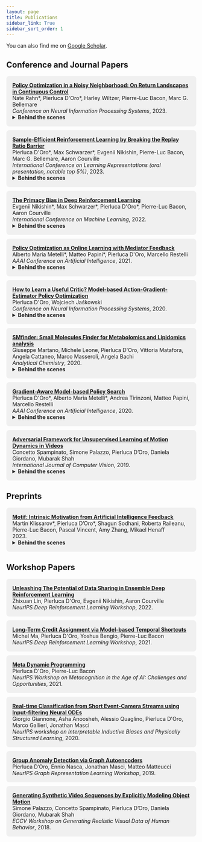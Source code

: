 ```yaml
---
layout: page
title: Publications
sidebar_link: True
sidebar_sort_order: 1
---
```


You can also find me on [Google Scholar](https://scholar.google.it/citations?user=AuVp7pkAAAAJ&hl=en).

<style>
    .rounded-box {
        background-color: #f0f0f0;
        padding: 16px;
        margin-bottom: 10px;
        border-radius: 8px;
    }

  summary {
    cursor: pointer;
  }


    br {
   display: block;
   margin: 4px 0;
    }

</style>

## Conference and Journal Papers

<div class="rounded-box">
  <strong><a href="https://arxiv.org/abs/2309.14597" target="_blank">Policy Optimization in a Noisy Neighborhood: On Return Landscapes in Continuous Control</a></strong><br>
  Nate Rahn*, Pierluca D'Oro*, Harley Wiltzer, Pierre-Luc Bacon, Marc G. Bellemare <br>
  <em>Conference on Neural Information Processing Systems</em>, 2023. <br>
  <details>
    <summary> <b> Behind the scenes </b> </summary>
    <p> <i> Motivated by new discoveries about the empirical science of deep reinforcement learning, we started discussing techniques for discovering other phenomena and advancing our understanding of neural network-based agents. After some attempts and after building an appropriate experimental framework, we came to the conclusion that the lens of the return landscape was a good one for our goal. Funnily enough, we found some new interesting phenomena right when we stopped searching for them. I learned a lot about how to do understanding-oriented science. </i> </p>
  </details>
</div>


<div class="rounded-box">
    <strong><a href="https://openreview.net/forum?id=OpC-9aBBVJe" target="_blank">Sample-Efficient Reinforcement Learning by Breaking the Replay Ratio Barrier</a></strong><br>
    Pierluca D'Oro*, Max Schwarzer*, Evgenii Nikishin, Pierre-Luc Bacon, Marc G. Bellemare, Aaron Courville <br>
    <em>International Conference on Learning Representations (oral presentation, notable top 5%)</em>, 2023. <br>
  <details>
    <summary> <b> Behind the scenes </b> </summary>
    <p> <i>  As the paradigm of increasing performance by scaling the amount of computation was being established in the rest of the machine learning community, we were looking for a way to generalize this to reinforcement learning. Guided by some preliminary evidence we had shown in the primacy bias paper, we thought a way to do it was to increase the amount of updates per environment interaction. I had fun doing some research in which the main goal was not to develop a totally new method or to show good performance really, but to go deep with analyses and to try to empirically understand the implications of different aspects of a complex system. </i> </p>
  </details>
</div>

<div class="rounded-box">
    <strong><a href="https://arxiv.org/abs/2205.07802" target="_blank">The Primacy Bias in Deep Reinforcement Learning</a></strong><br>
    Evgenii Nikishin*, Max Schwarzer*, Pierluca D'Oro*, Pierre-Luc Bacon, Aaron Courville <br>
    <em>International Conference on Machine Learning</em>, 2022. <br>
  <details>
    <summary> <b> Behind the scenes </b> </summary>
    <p> <i> Evgenii had shared some interesting results on how resetting parameters in neural networks was sometimes giving unexpected performance gains. In a fun scientific sprint, we tried to understand how general the improvements provided by resets were and where they were coming from. Through this project, I understood the huge power of deeply collaborative research and of intuition-guided empirical science. </i> </p>
  </details>
</div>

<div class="rounded-box">
    <strong><a href="https://arxiv.org/abs/2012.08225" target="_blank">Policy Optimization as Online Learning with Mediator Feedback</a></strong><br>
    Alberto Maria Metelli*, Matteo Papini*, Pierluca D'Oro, Marcello Restelli <br>
    <em>AAAI Conference on Artificial Intelligence</em>, 2021. <br>
  <details>
    <summary> <b> Behind the scenes </b> </summary>
    <p> <i> I moved to Milan in March 2020, one week before the very first Covid lockdown started. I didn't leave my apartment for several weeks, and helped out as an intern with a theory-oriented project. Enduring the lockdown and the pandemic was a life-changing challenge, for me as for almost everybody else.  </i> </p>
  </details>
</div>

<div class="rounded-box">
    <strong><a href="https://arxiv.org/abs/2004.14309" target="_blank">How to Learn a Useful Critic? Model-based Action-Gradient-Estimator Policy Optimization</a></strong><br>
    Pierluca D'Oro, Wojciech Jaśkowski <br>
    <em>Conference on Neural Information Processing Systems</em>, 2020. <br>
  <details>
    <summary> <b> Behind the scenes </b> </summary>
    <p> <i> While living with a daily commute between the wonderful lake city of Como and Switzerland, I tried a bunch of mostly theoretical ideas during my time at NNAISENSE. We found out at some point with my host Wojciech that the ideas I had been thinking about for my master thesis were actually generalizable to actor-critic methods: it implied a simple theory-backed deep reinforcement learning algorithm that yielded good results out-of-the-box. I have established in that occasion, synthesizing my previous experience with what I learned from Wojciech, the core of what would have been my research taste in subsequent years.   </i> </p>
  </details>
</div>

<div class="rounded-box">
    <strong><a href="https://pubs.acs.org/doi/10.1021/acs.analchem.0c00585" target="_blank">SMfinder: Small Molecules Finder for Metabolomics and Lipidomics analysis</a></strong><br>
    Giuseppe Martano, Michele Leone, Pierluca D'Oro, Vittoria Matafora, Angela Cattaneo, Marco Masseroli, Angela Bachi <br>
    <em>Analytical Chemistry</em>, 2020. <br>
  <details>
    <summary> <b> Behind the scenes </b> </summary>
    <p> <i> Michele, a flatmate at that time, told me that he was collaborating with a chemist on creating a platform for the analysis of experimental data. I decided to help, with the goal of learning about cross-disciplinary collaborations. We spent with Michele several evenings building software together in the student residence we were living in. We learned a lot and celebrated small successes with cheap grocery store cake slices.  </i> </p>
  </details>
</div>

<div class="rounded-box">
    <strong><a href="https://arxiv.org/abs/1909.04115" target="_blank">Gradient-Aware Model-based Policy Search</a></strong><br>
    Pierluca D'Oro*, Alberto Maria Metelli*, Andrea Tirinzoni, Matteo Papini, Marcello Restelli <br>
    <em>AAAI Conference on Artificial Intelligence</em>, 2020. <br>
  <details>
    <summary> <b> Behind the scenes </b> </summary>
    <p> <i> At the beginning of my Master's research work, I really had to learn the hard way how to precisely formalize problems and think in math, since I had realized my drawings of boxes on a whiteboard were not enough anymore to express my scientific self. We had in mind the general goal to learn a model of the dynamics that was tailored to its use in reinforcement learning. We ponderer about what that meant exactly, and got inspired by the ideas of Amir-massoud Farahmand on <a href="https://proceedings.mlr.press/v54/farahmand17a.html" target="_blank">decision-aware model learning</a>. I spent several months staring at a whiteboard and thinking about math for most of my time.
 </i> </p>
  </details>
</div>

<div class="rounded-box">
    <strong><a href="https://arxiv.org/abs/1803.09092" target="_blank">Adversarial Framework for Unsupervised Learning of Motion Dynamics in Videos</a></strong><br>
    Concetto Spampinato, Simone Palazzo, Pierluca D’Oro, Daniela Giordano, Mubarak Shah <br>
    <em>International Journal of Computer Vision</em>, 2019. <br>
  <details>
    <summary> <b> Behind the scenes </b> </summary>
    <p> <i> I wanted to have a first experience with scientific research, to learn what it was and to see whether it was fun for me. Concetto told me they were working on video generation and I was very excited to help them. It's probably the first time I've realized you can actually do science as a job for real, when you put enough effort in it. I brainstormed about research ideas, learned how to draw big boxes on a whiteboard, and trained neural networks for the first time. I guess I liked it enough to decide to continue on that path. </i> </p>
  </details>
</div>

## Preprints
<div class="rounded-box">
    <strong><a href="https://arxiv.org/abs/2310.00166" target="_blank">Motif: Intrinsic Motivation from Artificial Intelligence Feedback</a></strong><br>
    Martin Klissarov*, Pierluca D’Oro*, Shagun Sodhani, Roberta Raileanu, Pierre-Luc Bacon, Pascal Vincent, Amy Zhang, Mikael Henaff <br>
    2023. <br>
  <details>
    <summary> <b> Behind the scenes </b> </summary>
    <p> <i> At the beginning of summer 2023, a wave of research works applied Large Language Models to sequential decision-making. This caused both excitement and confusion in me, about which I wrote about in a <a href="https://www.scienceofaiagents.com/p/to-keep-doing-rl-research-stop-calling" target="_blank">blog post</a> that was pivotal for me. Seriously, I wanted to know whether there was something really interesting behind the hype. When Martin joined Meta as an intern, during many days of intense brainstorming, we enumerated the possible ways to use LLMs for decision-making. I got pretty convinced that extracting a reward function from them was the most promising of all. In that particularly long, rainy and confusing summer in Montreal, we pushed ourselves out of our comfort zone and witnessed the potential of LLMs for creating AI agents.  </i> </p>
  </details>
</div>

## Workshop Papers

<div class="rounded-box">
    <strong><a href="https://openreview.net/forum?id=Rbt3zk4I-yM" target="_blank">Unleashing The Potential of Data Sharing in Ensemble Deep Reinforcement Learning</a></strong><br>
    Zhixuan Lin, Pierluca D'Oro, Evgenii Nikishin, Aaron Courville <br>
    <em>NeurIPS Deep Reinforcement Learning Workshop</em>, 2022.
</div>

<div class="rounded-box">
    <strong><a href="https://sites.google.com/view/deep-rl-workshop-neurips2021" target="_blank">Long-Term Credit Assignment via Model-based Temporal Shortcuts</a></strong><br>
    Michel Ma, Pierluca D'Oro, Yoshua Bengio, Pierre-Luc Bacon <br>
    <em>NeurIPS Deep Reinforcement Learning Workshop</em>, 2021.
</div>

<div class="rounded-box">
    <strong><a href="https://sites.google.com/view/metacogneurips2021/papers" target="_blank">Meta Dynamic Programming</a></strong><br>
    Pierluca D'Oro, Pierre-Luc Bacon <br>
    <em>NeurIPS Workshop on Metacognition in the Age of AI: Challenges and Opportunities</em>, 2021.
</div>

<div class="rounded-box">
    <strong><a href="https://arxiv.org/abs/2004.03156" target="_blank">Real-time Classification from Short Event-Camera Streams using Input-filtering Neural ODEs</a></strong><br>
    Giorgio Giannone, Asha Anoosheh, Alessio Quaglino, Pierluca D'Oro, Marco Gallieri, Jonathan Masci <br>
    <em>NeurIPS workshop on Interpretable Inductive Biases and Physically Structured Learning</em>, 2020.
</div>

<div class="rounded-box">
    <strong><a href="https://grlearning.github.io/papers/85.pdf" target="_blank">Group Anomaly Detection via Graph Autoencoders</a></strong><br>
    Pierluca D’Oro, Ennio Nasca, Jonathan Masci, Matteo Matteucci <br>
    <em>NeurIPS Graph Representation Learning Workshop</em>, 2019.
</div>

<div class="rounded-box">
    <strong><a href="http://openaccess.thecvf.com/content_ECCVW_2018/papers/11130/Palazzo_Generating_Synthetic_Video_Sequences_by_Explicitly_Modeling_Object_Motion_ECCVW_2018_paper.pdf" target="_blank">Generating Synthetic Video Sequences by Explicitly Modeling Object Motion</a></strong><br>
    Simone Palazzo, Concetto Spampinato, Pierluca D’Oro, Daniela Giordano, Mubarak Shah <br>
    <em>ECCV Workshop on Generating Realistic Visual Data of Human Behavior</em>, 2018.
</div>

